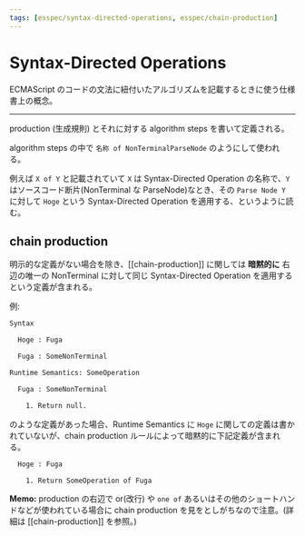 ```yaml
---
tags: [esspec/syntax-directed-operations, esspec/chain-production]
---
```


# Syntax-Directed Operations

ECMAScript のコードの文法に紐付いたアルゴリズムを記載するときに使う仕様書上の概念。

---

production (生成規則) とそれに対する algorithm steps を書いて定義される。

algorithm steps の中で `名称 of NonTerminalParseNode` のようにして使われる。

例えば `X of Y` と記載されていて `X` は Syntax-Directed Operation の名称で、`Y` はソースコード断片(NonTerminal な ParseNode)なとき、その `Parse Node Y` に対して `Hoge` という Syntax-Directed Operation を適用する、というように読む。

## chain production

明示的な定義がない場合を除き、[[chain-production]] に関しては **暗黙的に** 右辺の唯一の NonTerminal に対して同じ Syntax-Directed Operation を適用するという定義が含まれる。

例:

```txt
Syntax

  Hoge : Fuga

  Fuga : SomeNonTerminal

Runtime Semantics: SomeOperation

  Fuga : SomeNonTerminal

    1. Return null.
```

のような定義があった場合、Runtime Semantics に `Hoge` に関しての定義は書かれていないが、chain production ルールによって暗黙的に下記定義が含まれる。

```txt
  Hoge : Fuga

    1. Return SomeOperation of Fuga
```

**Memo:** production の右辺で or(改行) や `one of` あるいはその他のショートハンドなどが使われている場合に chain production を見をとしがちなので注意。(詳細は [[chain-production]] を参照。)
